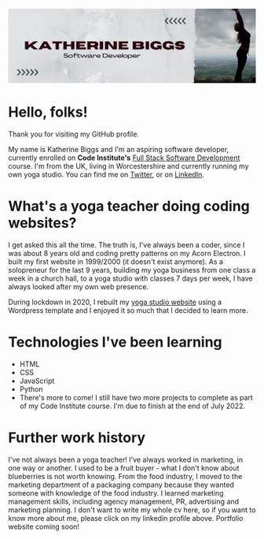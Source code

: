![Banner](/assets/kb_linkedin_banner.png)

# Hello, folks!
Thank you for visiting my GitHub profile.

My name is Katherine Biggs and I'm an aspiring software developer, currently enrolled on **Code Institute's** [Full Stack Software Development](https://codeinstitute.net/) course. I'm from the UK, living in Worcestershire and currently running my own yoga studio. You can find me on [Twitter](https://twitter.com/gmyogakat?lang=en),  or on [LinkedIn](https://www.linkedin.com/in/kat-biggs-a658059/).

# What's a yoga teacher doing coding websites?
I get asked this all the time.  The truth is, I've always been a coder, since I was about 8 years old and coding pretty patterns on my Acorn Electron.  I built my first website in 1999/2000 (it doesn't exist anymore).  As a solopreneur for the last 9 years, building my yoga business from one class a week in a church hall, to a yoga studio with classes 7 days per week, I have always looked after my own web presence.

During lockdown in 2020, I rebuilt my [yoga studio website](http://greatmalvernyoga.co.uk/) using a Wordpress template and I enjoyed it so much that I decided to learn more.

# Technologies I've been learning
* HTML
* CSS
* JavaScript
* Python
* There's more to come!  I still have two more projects to complete as part of my Code Institute course.  I'm due to finish at the end of July 2022.

# Further work history
I've not always been a yoga teacher!  I've always worked in marketing, in one way or another.  I used to be a fruit buyer - what I don't know about blueberries is not worth knowing.  From the food industry, I moved to the marketing department of a packaging company because they wanted someone with knowledge of the food industry.  I learned marketing management skills, including agency management, PR, advertising and marketing planning.  I don't want to write my whole cv here, so if you want to know more about me, please click on my linkedin profile above.  Portfolio website coming soon!

